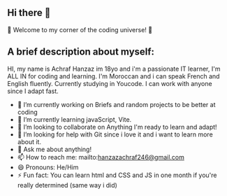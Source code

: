 ## Hi there 👋

🌟 Welcome to my corner of the coding universe! 🌟

## A brief description about myself:
HI, my name is Achraf Hanzaz im 18yo and i'm a passionate IT learner, I'm ALL IN for coding and learning.
I'm Moroccan and i can speak French and English fluently.
Currently studying in Youcode.
I can work with anyone since I adapt fast. 

- 🔭 I’m currently working on Briefs and random projects to be better at coding
- 🌱 I’m currently learning javaScript, Vite.
- 👯 I’m looking to collaborate on Anything I'm ready to learn and adapt!
- 🤔 I’m looking for help with Git since i love it and i want to learn more about it. 
- 💬 Ask me about anything!
- 📫 How to reach me: mailto:hanzazachraf246@gmail.com
- 😄 Pronouns: He/Him
- ⚡ Fun fact: You can learn html and CSS and JS in one month if you're really determined (same way i did)

